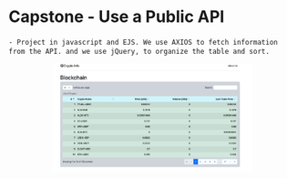 # Capstone - Use a Public API

    - Project in javascript and EJS. We use AXIOS to fetch information from the API. and we use jQuery, to organize the table and sort.

<p align="center">
  <img src="public/screenshots/api.png" width="350" title="Home page">
</p>
